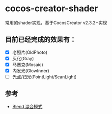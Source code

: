 # cocos-creator-shader
常用的shader实现，基于CocosCreator v2.3.2+实现

## 目前已经完成的效果有：
- [x] 老照片(OldPhoto)
- [x] 灰化(Gray)
- [x] 马赛克(Mosaic)
- [x] 内发光(GlowInner)
- [ ] 光点/扫光(PointLight/ScanLight)

## 参考
- [Blend 混合模式](http://docs.cocos.com/creator/manual/zh/advanced-topics/ui-auto-batch.html#blend-%E6%A8%A1%E5%BC%8F)